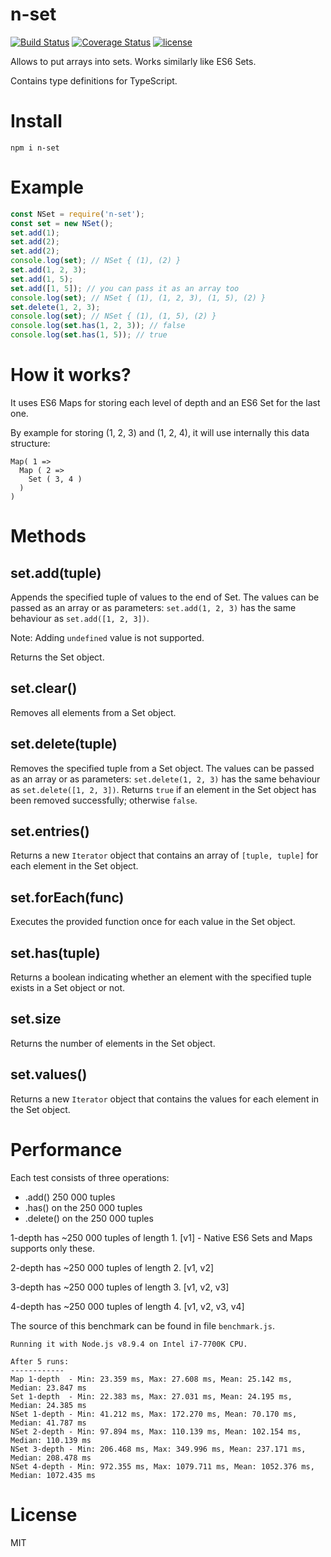 n-set
=======

[![Build Status](https://travis-ci.org/Daninet/n-set.svg?branch=master)](https://travis-ci.org/Daninet/n-set)
[![Coverage Status](https://coveralls.io/repos/github/Daninet/n-set/badge.svg?branch=master)](https://coveralls.io/github/Daninet/n-set?branch=master)
[![license](https://img.shields.io/github/license/Daninet/n-set.svg)](https://github.com/Daninet/n-set/blob/master/LICENSE)

Allows to put arrays into sets. Works similarly like ES6 Sets.

Contains type definitions for TypeScript.

Install
=======
```
npm i n-set
```

Example
=======
```javascript
const NSet = require('n-set');
const set = new NSet();
set.add(1);
set.add(2);
set.add(2);
console.log(set); // NSet { (1), (2) }
set.add(1, 2, 3);
set.add(1, 5);
set.add([1, 5]); // you can pass it as an array too
console.log(set); // NSet { (1), (1, 2, 3), (1, 5), (2) }
set.delete(1, 2, 3);
console.log(set); // NSet { (1), (1, 5), (2) }
console.log(set.has(1, 2, 3)); // false
console.log(set.has(1, 5)); // true
```
How it works?
=======
It uses ES6 Maps for storing each level of depth and an ES6 Set for the last one.

By example for storing (1, 2, 3) and (1, 2, 4), it will use internally this data structure:
```
Map( 1 => 
  Map ( 2 => 
    Set ( 3, 4 )
  )
)
```

Methods
=======
set.add(tuple)
-------
Appends the specified tuple of values to the end of Set. The values can be passed as an array or as parameters: `set.add(1, 2, 3)` has the same behaviour as `set.add([1, 2, 3])`. 

Note: Adding `undefined` value is not supported.

Returns the Set object.

set.clear()
-------
Removes all elements from a Set object.

set.delete(tuple)
-------
Removes the specified tuple from a Set object. The values can be passed as an array or as parameters: `set.delete(1, 2, 3)` has the same behaviour as `set.delete([1, 2, 3])`.
Returns `true` if an element in the Set object has been removed successfully; otherwise `false`.

set.entries()
-------
Returns a new `Iterator` object that contains an array of `[tuple, tuple]` for each element in the Set object.

set.forEach(func)
-------
Executes the provided function once for each value in the Set object.

set.has(tuple)
-------
Returns a boolean indicating whether an element with the specified tuple exists in a Set object or not.

set.size
-------
Returns the number of elements in the Set object.

set.values()
-------
Returns a new `Iterator` object that contains the values for each element in the Set object.

Performance
=======

Each test consists of three operations:
- .add() 250 000 tuples
- .has() on the 250 000 tuples 
- .delete() on the 250 000 tuples

1-depth has ~250 000 tuples of length 1. [v1] - Native ES6 Sets and Maps supports only these.

2-depth has ~250 000 tuples of length 2. [v1, v2]

3-depth has ~250 000 tuples of length 3. [v1, v2, v3]

4-depth has ~250 000 tuples of length 4. [v1, v2, v3, v4]

The source of this benchmark can be found in file `benchmark.js`.

```
Running it with Node.js v8.9.4 on Intel i7-7700K CPU.

After 5 runs:
------------
Map 1-depth  - Min: 23.359 ms, Max: 27.608 ms, Mean: 25.142 ms, Median: 23.847 ms
Set 1-depth  - Min: 22.383 ms, Max: 27.031 ms, Mean: 24.195 ms, Median: 24.385 ms
NSet 1-depth - Min: 41.212 ms, Max: 172.270 ms, Mean: 70.170 ms, Median: 41.787 ms
NSet 2-depth - Min: 97.894 ms, Max: 110.139 ms, Mean: 102.154 ms, Median: 110.139 ms
NSet 3-depth - Min: 206.468 ms, Max: 349.996 ms, Mean: 237.171 ms, Median: 208.478 ms
NSet 4-depth - Min: 972.355 ms, Max: 1079.711 ms, Mean: 1052.376 ms, Median: 1072.435 ms
```

License
=======
MIT
